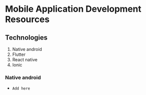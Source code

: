 # Mobile Application Development Resources

## Technologies
1. Native android
2. Flutter
3. React native
4. Ionic

### Native android
- `Add here`

